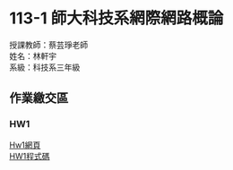 # 113-1 師大科技系網際網路概論<br>
授課教師：蔡芸琤老師<br>
姓名：林軒宇<br>
系級：科技系三年級<br>
## 作業繳交區
### HW1
[Hw1網頁](https://ethanlin1126.github.io/ethanlin1126.github.io-webpage/)<br>
[HW1程式碼](https://github.com/ethanlin1126/Web/tree/main/HW1)
